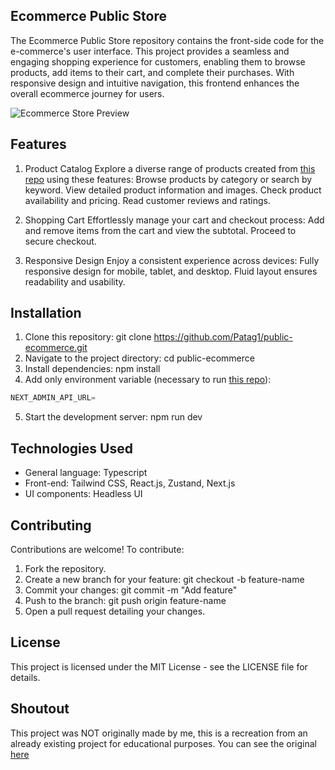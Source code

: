 ## Ecommerce Public Store
The Ecommerce Public Store repository contains the front-side code for the e-commerce's user interface. This project provides a seamless and engaging shopping experience for customers, enabling them to browse products, add items to their cart, and complete their purchases. With responsive design and intuitive navigation, this frontend enhances the overall ecommerce journey for users.

![Ecommerce Store Preview](https://i.imgur.com/xYLUvwM.png)

## Features
1. Product Catalog
Explore a diverse range of products created from [this repo](https://github.com/Patag1/admin-ecommerce) using these features:
Browse products by category or search by keyword.
View detailed product information and images.
Check product availability and pricing.
Read customer reviews and ratings.

2. Shopping Cart
Effortlessly manage your cart and checkout process:
Add and remove items from the cart and view the subtotal.
Proceed to secure checkout.

3. Responsive Design
Enjoy a consistent experience across devices:
Fully responsive design for mobile, tablet, and desktop.
Fluid layout ensures readability and usability.

## Installation
1. Clone this repository: git clone https://github.com/Patag1/public-ecommerce.git
2. Navigate to the project directory: cd public-ecommerce
3. Install dependencies: npm install
4. Add only environment variable (necessary to run [this repo](https://github.com/Patag1/admin-ecommerce)):
```js
NEXT_ADMIN_API_URL=
```
5. Start the development server: npm run dev

## Technologies Used

- General language: Typescript
- Front-end: Tailwind CSS, React.js, Zustand, Next.js
- UI components: Headless UI

## Contributing
Contributions are welcome! To contribute:
1. Fork the repository.
2. Create a new branch for your feature: git checkout -b feature-name
3. Commit your changes: git commit -m "Add feature"
4. Push to the branch: git push origin feature-name
5. Open a pull request detailing your changes.

## License
This project is licensed under the MIT License - see the LICENSE file for details.

## Shoutout
This project was NOT originally made by me, this is a recreation from an already existing project for educational purposes. You can see the original [here](https://github.com/AntonioErdeljac/next13-ecommerce-store)
